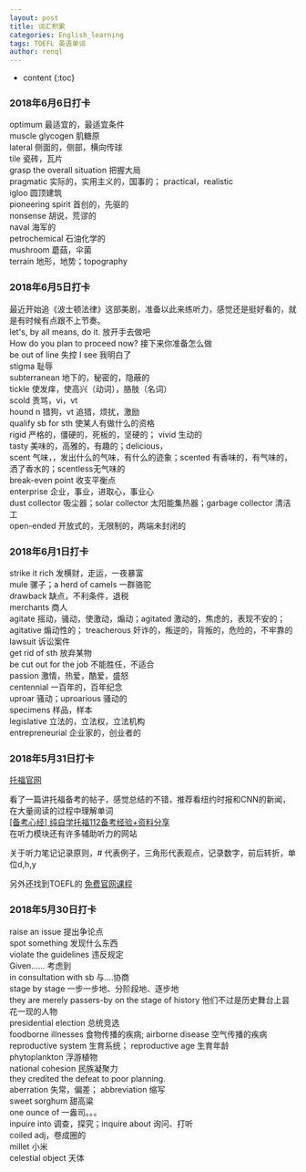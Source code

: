 ```yaml
---
layout: post
title: 词汇积累
categories: English_learning
tags: TOEFL 英语单词
author: renql
---
```


* content
{:toc}

### 2018年6月6日打卡
optimum 最适宜的，最适宜条件   
muscle glycogen 肌糖原   
lateral 侧面的，侧部，横向传球  
tile 瓷砖，瓦片  
grasp the overall situation 把握大局   
pragmatic 实际的，实用主义的，国事的； practical，realistic    
igloo 圆顶建筑   
pioneering spirit 首创的，先驱的  
nonsense 胡说，荒谬的  
naval 海军的  
petrochemical 石油化学的  
mushroom 蘑菇，伞菌  
terrain 地形，地势；topography

### 2018年6月5日打卡
最近开始追《波士顿法律》这部美剧，准备以此来练听力，感觉还是挺好看的，就是有时候有点跟不上节奏。    
let's, by all means, do it. 放开手去做吧   
How do you plan to proceed now? 接下来你准备怎么做  
be out of line 失控
I see 我明白了   
stigma 耻辱  
subterranean 地下的，秘密的，隐蔽的  
tickle 使发痒，使高兴（动词），胳肢（名词）  
scold 责骂，vi，vt  
hound n 猎狗，vt 追猎，烦扰，激励  
qualify sb for sth 使某人有做什么的资格   
rigid 严格的，僵硬的，死板的，坚硬的； vivid 生动的   
tasty 美味的，高雅的，有趣的；delicious，   
scent 气味，，发出什么的气味，有什么的迹象；scented 有香味的，有气味的，洒了香水的；scentless无气味的  
break-even point 收支平衡点  
enterprise 企业，事业，进取心，事业心  
dust collector 吸尘器；solar collector 太阳能集热器；garbage collector 清洁工   
open-ended 开放式的，无限制的，两端未封闭的  

### 2018年6月1日打卡
strike it rich 发横财，走运，一夜暴富   
mule 骡子；a herd of camels 一群骆驼  
drawback 缺点，不利条件，退税  
merchants 商人  
agitate 摇动，骚动，使激动，煽动；agitated 激动的，焦虑的，表现不安的；agitative 煽动性的；
treacherous 奸诈的，叛逆的，背叛的，危险的，不牢靠的   
lawsuit 诉讼案件  
get rid of sth 放弃某物   
be cut out for the job 不能胜任，不适合   
passion 激情，热爱，酷爱，盛怒  
centennial 一百年的，百年纪念   
uproar 骚动；uproarious 骚动的  
specimens 样品，样本  
legislative 立法的，立法权，立法机构   
entrepreneurial 企业家的，创业者的  

### 2018年5月31日打卡
<a href="https://www.ets.org/toefl" target="_blank"> 托福官网 </a>    

看了一篇讲托福备考的帖子，感觉总结的不错，推荐看纽约时报和CNN的新闻，在大量阅读的过程中理解单词    
<a href="https://forum.chasedream.com/thread-1286514-1-1.html" target="_blank"> [备考心经] 纯自学托福112备考经验+资料分享 </a>  
在听力模块还有许多辅助听力的网站   

关于听力笔记记录原则，# 代表例子，三角形代表观点，记录数字，前后转折，单位d,h,y

另外还找到TOEFL的
<a href="https://courses.edx.org/courses/course-v1:ETSx+TOEFLx+1T2018/course/" target="_blank"> 免费官网课程 </a>     


### 2018年5月30日打卡     
raise an issue 提出争论点    
spot something 发现什么东西    
violate the guidelines 违反规定      
Given......    考虑到    
in consultation with sb 与....协商    
stage by stage 一步一步地、分阶段地、逐步地    
they are merely passers-by on the stage of history 他们不过是历史舞台上昙花一现的人物    
presidential election 总统竞选    
foodborne illnesses 食物传播的疾病; airborne disease 空气传播的疾病    
reproductive system 生育系统； reproductive age 生育年龄     
phytoplankton 浮游植物   
national cohesion 民族凝聚力  
they credited the defeat to poor planning.   
aberration 失常，偏差； abbreviation 缩写  
sweet sorghum 甜高粱   
one ounce of 一盎司。。。   
inpuire into 调查，探究；inquire about 询问、打听  
coiled adj，卷成圈的    
millet 小米   
celestial object 天体   
